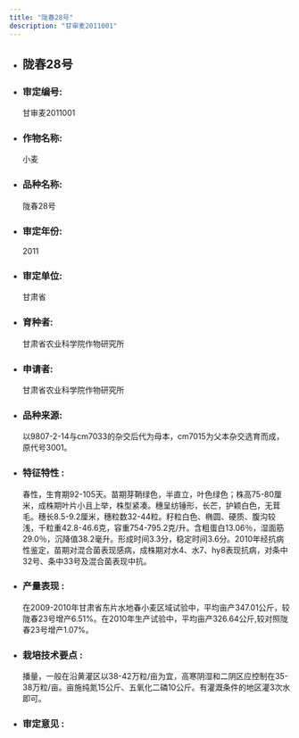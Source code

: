 ```yaml
---
title: "陇春28号"
description: "甘审麦2011001"
---
```

* ## 陇春28号
* ###  审定编号:  
   甘审麦2011001

*  ### 作物名称:  
   小麦

*   ###  品种名称: 
    陇春28号

*   ### 审定年份: 
    2011

*   ### 审定单位:  
    甘肃省

*   ### 育种者:  
    甘肃省农业科学院作物研究所

*   ### 申请者:  
    甘肃省农业科学院作物研究所

*   ### 品种来源:  
    以9807-2-14与cm7033的杂交后代为母本，cm7015为父本杂交选育而成，原代号3001。

*   ### 特征特性 : 
    春性，生育期92-105天。苗期芽鞘绿色，半直立，叶色绿色；株高75-80厘米，成株期叶片小且上举，株型紧凑。穗呈纺锤形，长芒，护颖白色，无茸毛。穗长8.5-9.2厘米，穗粒数32-44粒。籽粒白色、椭圆、硬质、腹沟较浅，千粒重42.8-46.6克，容重754-795.2克/升。含粗蛋白13.06％，湿面筋29.0％，沉降值38.2毫升。形成时间3.3分，稳定时间3.6分。2010年经抗病性鉴定，苗期对混合菌表现感病，成株期对水4、水7、hy8表现抗病，对条中32号、条中33号及混合菌表现中抗。

*   ### 产量表现 : 
    在2009-2010年甘肃省东片水地春小麦区域试验中，平均亩产347.01公斤，较陇春23号增产6.51%。在2010年生产试验中，平均亩产326.64公斤,较对照陇春23号增产1.07%。

*   ### 栽培技术要点 : 
    播量，一般在沿黄灌区以38-42万粒/亩为宜，高寒阴湿和二阴区应控制在35-38万粒/亩。亩施纯氮15公斤、五氧化二磷10公斤。有灌溉条件的地区灌3次水即可。

*   ### 审定意见 : 
    
